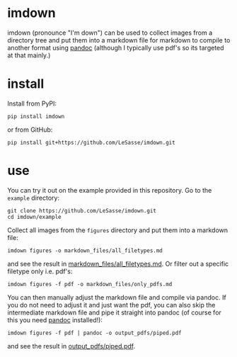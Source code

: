 # imdown

imdown (pronounce "I'm down") can be used to collect images from a directory
tree and put them into a markdown file for markdown to compile to another format
using [pandoc](https://pandoc.org/)
(although I typically use pdf's so its targeted at that mainly.)

# install

Install from PyPI:
```
pip install imdown
```
or from GitHub:
```
pip install git+https://github.com/LeSasse/imdown.git
```


# use

You can try it out on the example provided in this repository. Go to the `example`
directory:

```
git clone https://github.com/LeSasse/imdown.git
cd imdown/example
```

Collect all images from the `figures` directory and put them into a markdown file:

```
imdown figures -o markdown_files/all_filetypes.md
```
and see the result in [markdown_files/all_filetypes.md](example/markdown_files/all_filetypes.md).
Or filter out a specific filetype only i.e. pdf's:

```
imdown figures -f pdf -o markdown_files/only_pdfs.md
```

You can then manually adjust the markdown file and compile via pandoc.
If you do not need to adjust it and just want the pdf, you can also skip the intermediate markdown file
and pipe it straight into pandoc (of course for this you need [pandoc](https://pandoc.org/) installed!):

```
imdown figures -f pdf | pandoc -o output_pdfs/piped.pdf
```
and see the result in [output_pdfs/piped.pdf](example/output_pdfs/piped.pdf).
